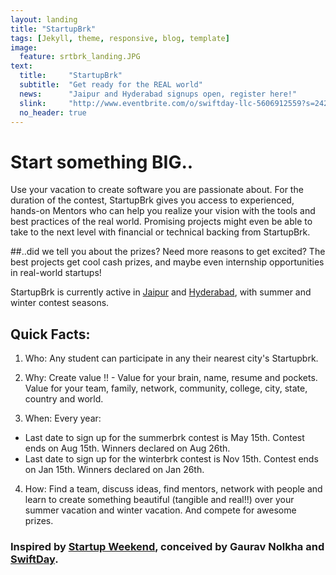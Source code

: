 ```yaml
---
layout: landing
title: "StartupBrk"
tags: [Jekyll, theme, responsive, blog, template]
image:
  feature: srtbrk_landing.JPG
text:
  title:     "StartupBrk"
  subtitle:  "Get ready for the REAL world"
  news:      "Jaipur and Hyderabad signups open, register here!"
  slink:     "http://www.eventbrite.com/o/swiftday-llc-5606912559?s=24250965"
  no_header: true
---
```

# Start something BIG..
Use your vacation to create software you are passionate about. For the duration of the contest, StartupBrk gives you access to experienced, hands-on Mentors who can help you realize your vision with the tools and best practices of the real world. Promising projects might even be able to take to the next level with financial or technical backing from StartupBrk.

##..did we tell you about the prizes?
Need more reasons to get excited? The best projects get cool cash prizes, and maybe even internship opportunities in real-world startups!

StartupBrk is currently active in [Jaipur](http://www.eventbrite.com/e/web-mobile-application-development-contest-startupbrk-jaipur-tickets-11298503127?aff=eorg) and [Hyderabad](http://www.eventbrite.com/e/web-mobile-application-development-contest-startupbrk-hyderabad-tickets-11328218005?aff=eorg), with summer and winter contest seasons.

## Quick Facts:
1. Who: Any student can participate in any their nearest city's Startupbrk.

2. Why: Create value !! - Value for your brain, name, resume and pockets. Value for your team, family, network, community, college, city, state, country and world. 

3. When: Every year:
  * Last date to sign up for the summerbrk contest is May 15th. Contest ends on Aug 15th. Winners declared on Aug 26th.
  * Last date to sign up for the winterbrk contest is Nov 15th. Contest ends on Jan 15th. Winners declared on Jan 26th.

4. How: Find a team, discuss ideas, find mentors, network with people and learn to create something beautiful (tangible and real!!) over your summer vacation and winter vacation. And compete for awesome prizes.

### Inspired by [Startup Weekend](http://startupweekend.org/), conceived by Gaurav Nolkha and [SwiftDay](https://www.swiftday.com).
